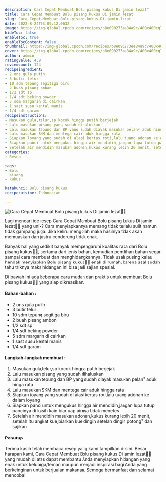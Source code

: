 ```yaml
---
description: Cara Cepat Membuat Bolu pisang kukus Di jamin lezat"
title: Cara Cepat Membuat Bolu pisang kukus Di jamin lezat
slug: Cara-Cepat-Membuat-Bolu-pisang-kukus-Di-jamin-lezat
date: 2022-8-24T03:09:12.063Z
image: https://img-global.cpcdn.com/recipes/b8e090273ee84a9c/400x400cq70/photo.jpg
hideToc: false
enableToc: true
enableTocContent: false
thumbnail: https://img-global.cpcdn.com/recipes/b8e090273ee84a9c/400x400cq70/photo.jpg
cover: https://img-global.cpcdn.com/recipes/b8e090273ee84a9c/400x400cq70/photo.jpg
author: admin
ratingvalue: 4.8
reviewcount: 124
recipeingredient:
- 2 ons gula putih
- 3 butir telur
- 10 sdm tepung segitiga biru
- 2 buah pisang ambon
- 1/2 sdt sp
- 1/4 sdt beking powder
- 5 sdm margarin di cairkan
- 1 sast susu kental manis
- 1/4 sdt garam
recipeinstructions:
- Masukan gula,telur,sp kocok hingga putih berjejak
- Lalu masukan pisang yang sudah dihaluskan
- Lalu masukan tepung dan BP yang sudah diayak masukan pelan² aduk hinga rata
- Lalu masukan SKM dan mentega cair aduk hingga rata
- Siapkan loyang yang sudah di alasi kertas roti,lalu tuang adonan ke dalam loyang
- Siapkan panci untuk mengukus hingga air mendidih,jangan lupa tutup pancinya di kasih kain biar uap airnya tidak menetes
- Setelah air mendidih masukan adonan,kukus kurang lebih 20 menit, setelah itu angkat kue,biarkan kue dingin setelah dingin potong² dan sajikan
categories:
- Resep

tags:
- Bolu
- pisang
- kukus

katakunci: Bolu pisang kukus
recipecuisine: Indonesian

---
```


![Cara Cepat Membuat Bolu pisang kukus Di jamin lezat👩‍🍳](https://img-global.cpcdn.com/recipes/b8e090273ee84a9c/400x400cq70/photo.jpg)

Lagi mencari ide resep Cara Cepat Membuat Bolu pisang kukus Di jamin lezat👩‍🍳 yang unik? Cara menyiapkannya memang tidak terlalu sulit namun tidak gampang juga. Jika keliru mengolah maka hasilnya tidak akan memuaskan dan justru cenderung tidak enak.

Banyak hal yang sedikit banyak mempengaruhi kualitas rasa dari Bolu pisang kukus👩‍🍳, pertama dari jenis bahan, kemudian pemilihan bahan segar sampai cara membuat dan menghidangkannya. Tidak usah pusing kalau hendak menyiapkan Bolu pisang kukus👩‍🍳 enak di rumah, karena asal sudah tahu triknya maka hidangan ini bisa jadi sajian spesial.

Di bawah ini ada beberapa cara mudah dan praktis untuk membuat Bolu pisang kukus👩‍🍳 yang siap dikreasikan.

<!--inarticleads1-->

#### Bahan-bahan :

- 2 ons gula putih
- 3 butir telur
- 10 sdm tepung segitiga biru
- 2 buah pisang ambon
- 1/2 sdt sp
- 1/4 sdt beking powder
- 5 sdm margarin di cairkan
- 1 sast susu kental manis
- 1/4 sdt garam

<!--inarticleads2-->

#### Langkah-langkah membuat :

1. Masukan gula,telur,sp kocok hingga putih berjejak
1. Lalu masukan pisang yang sudah dihaluskan
1. Lalu masukan tepung dan BP yang sudah diayak masukan pelan² aduk hinga rata
1. Lalu masukan SKM dan mentega cair aduk hingga rata
1. Siapkan loyang yang sudah di alasi kertas roti,lalu tuang adonan ke dalam loyang
1. Siapkan panci untuk mengukus hingga air mendidih,jangan lupa tutup pancinya di kasih kain biar uap airnya tidak menetes
1. Setelah air mendidih masukan adonan,kukus kurang lebih 20 menit, setelah itu angkat kue,biarkan kue dingin setelah dingin potong² dan sajikan

#### Penutup

Terima kasih telah membaca resep yang kami tampilkan di sini. Besar harapan kami, Cara Cepat Membuat Bolu pisang kukus Di jamin lezat👩‍🍳 yang mudah di atas dapat membantu Anda menyiapkan hidangan yang enak untuk keluarga/teman maupun menjadi inspirasi bagi Anda yang berkeinginan untuk berjualan makanan. Semoga bermanfaat dan selamat mencoba!